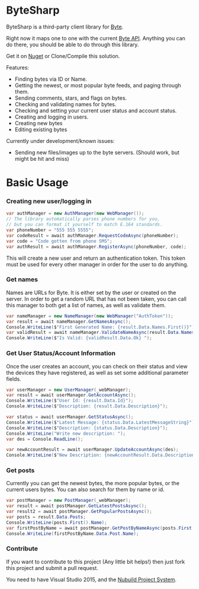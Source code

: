 # ByteSharp

ByteSharp is a third-party client library for [Byte](http://byte.co). 

Right now it maps one to one with the current [Byte API](https://github.com/bytehq/api/blob/master/api.md). Anything you can do there, you should be able to do through this library.

Get it on [Nuget](https://www.nuget.org/packages/ByteSharp/0.0.2) or Clone/Compile this solution.

Features:

 * Finding bytes via ID or Name.
 * Getting the newest, or most popular byte feeds, and paging through them.
 * Sending comments, stars, and flags on bytes.
 * Checking and validating names for bytes.
 * Checking and setting your current user status and account status.
 * Creating and logging in users.
 * Creating new bytes
 * Editing existing bytes

Currently under development/known issues:
 * Sending new files/images up to the byte servers. (Should work, but might be hit and miss)

# Basic Usage

### Creating new user/logging in

```csharp
var authManager = new AuthManager(new WebManager());
// The library automatically parses phone numbers for you,
// but you can format it yourself to match E.164 standards.
var phoneNumber = "555 555 5555";
var codeResult = await authManager.RequestCodeAsync(phoneNumber);
var code = "Code gotten from phone SMS";
var authResult = await authManager.RegisterAsync(phoneNumber, code);
```

This will create a new user and return an authentication token. This token must be used for every other manager in order for the user to do anything.

### Get names
Names are URLs for Byte. It is either set by the user or created on the server. In order to get a random URL that has not been taken, you can call this manager to both get a list of names, as well as validate them.

```csharp
var nameManager = new NameManager(new WebManager("AuthToken"));
var result = await nameManager.GetNamesAsync();
Console.WriteLine($"First Generated Name: {result.Data.Names.First()}");
var validResult = await nameManager.ValidateNameAsync(result.Data.Names.First());
Console.WriteLine($"Is Valid: {validResult.Data.Ok} ");
```

### Get User Status/Account Information

Once the user creates an account, you can check on their status and view the devices they have registered, as well as set some additional parameter fields.

```csharp
var userManager = new UserManager(_webManager);
var result = await userManager.GetAccountAsync();
Console.WriteLine($"User Id: {result.Data.Id}");
Console.WriteLine($"Description: {result.Data.Description}");

var status = await userManager.GetStatusAsync();
Console.WriteLine($"Latest Message: {status.Data.LatestMessageString}");
Console.WriteLine($"Description: {status.Data.Description}");
Console.WriteLine("Write new description: ");
var des = Console.ReadLine();

var newAccountResult = await userManager.UpdateAccountAsync(des);
Console.WriteLine($"New Description: {newAccountResult.Data.Description}");
```

### Get posts

Currently you can get the newest bytes, the more popular bytes, or the current users bytes. You can also search for them by name or id.

```csharp
var postManager = new PostManager(_webManager);
var result = await postManager.GetLatestPostsAsync();
var result2 = await postManager.GetPopularPostsAsync();
var posts = result.Data.Posts;
Console.WriteLine(posts.First().Name);
var firstPostByName = await postManager.GetPostByNameAsync(posts.First().Name);
Console.WriteLine(firstPostByName.Data.Post.Name);
```

### Contribute

If you want to contribute to this project (Any little bit helps!) then just fork this project and submit a pull request.

You need to have Visual Studio 2015, and the [Nubuild Project System](https://visualstudiogallery.msdn.microsoft.com/3efbfdea-7d51-4d45-a954-74a2df51c5d0).
